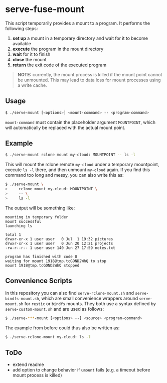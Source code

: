 # serve-fuse-mount

This script temporarily provides a mount to a program. It performs the following steps:

1. **set up** a mount in a temporary directory and wait for it to become available
2. **execute** the program in the mount directory
3. **wait** for it to finish
4. **close** the mount
5. **return** the exit code of the executed program

> **NOTE:** currently, the mount process is killed if the mount point cannot be unmounted. This may lead to data loss for mount processes using a write cache.



## Usage

```bash
$ ./serve-mount [<options>] <mount-command> -- <program-command>
```

`mount-command` must contain the placeholder argument `MOUNTPOINT`, which will automatically be replaced with the actual mount point.



## Example

```bash
$ ./serve-mount rclone mount my-cloud: MOUNTPOINT -- ls -l
```

This will mount the rclone remote `my-cloud` under a temporary mountpoint, execute `ls -l`  there, and then unmount `my-cloud` again. If you find this command too long and messy, you can also write this as:

```bash
$ ./serve-mount \
>     rclone mount my-cloud: MOUNTPOINT \
>     -- \
>     ls -l
```

The output will be something like:

```
mounting in temporary folder
mount successful
launching ls

total 1
drwxr-xr-x 1 user user   0 Jul  1 19:32 pictures
drwxr-xr-x 1 user user   0 Jun 20 12:21 projects
-rw-r--r-- 1 user user 140 Jun 27 17:59 notes.txt

program has finished with code 0
waiting for mount 1918@tmp.tcGOND2WhQ to stop
mount 1918@tmp.tcGOND2WhQ stopped
```



## Convenience Scripts

In this repository you can also find `serve-rclone-mount.sh` and `serve-bindfs-mount.sh`, which are small convenience wrappers around `serve-mount.sh` for `restic` or `bindfs` mounts. They both use a syntax defined by `serve-custom-mount.sh` and are used as follows:

```bash
$ ./serve-***-mount [<options> --] <source> <program-command>
```

The example from before could thus also be written as:

```bash
$ ./serve-rclone-mount my-cloud: ls -l
```



## ToDo

* extend readme
* add option to change behavior if `umount` fails (e.g. a timeout before mount process is killed)
